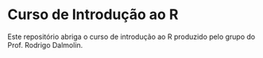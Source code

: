 # Curso de Introdução ao R

Este repositório abriga o curso de introdução ao R produzido pelo grupo do Prof. Rodrigo Dalmolin. 
